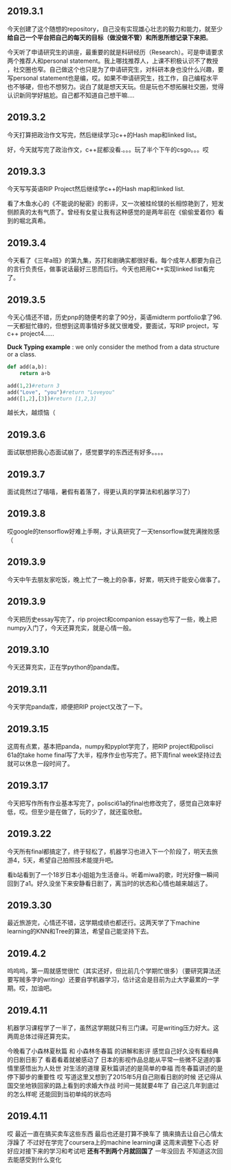 2019.3.1
-------------

今天创建了这个随想的repository，自己没有实现雄心壮志的毅力和能力，就至少**给自己一个平台把自己的每天的目标（做没做不管）和所思所想记录下来把**。

今天听了申请研究生的讲座，最重要的就是科研经历（Research）。可是申请要求两个推荐人和personal statement。我上哪找推荐人，上课不积极认识不了教授
，社交圈也窄。自己做这个也只是为了申请研究生，对科研本身也没什么兴趣，要写personal statement也是编，哎。如果不申请研究生，找工作，自己编程水平
也不够硬，但也不想努力。说白了就是想天天玩。但是玩也不想拓展社交圈，觉得认识新同学好尴尬。自己都不知道自己想干嘛....



2019.3.2
------------

今天打算把政治作文写完，然后继续学习c++的Hash map和linked list。

好，今天就写完了政治作文，c++屁都没看.。。。玩了半个下午的csgo。。。哎



2019.3.3
-------------

今天写写英语RIP Project然后继续学c++的Hash map和linked list.

看了木鱼水心的《不能说的秘密》的影评，又一次被桂纶镁的长相惊艳到了，短发侧颜真的太有气质了。曾经有女星让我有这种感觉的是两年前在《偷偷爱着你》看到的堀北真希。



2019.3.4
---------

今天看了《三年a班》的第九集，苏打和剧确实都很好看。每个成年人都要为自己的言行负责任，做事说话最好三思而后行。今天也把用C++实现linked list看完了。



2019.3.5
---------

今天心情还不错，历史pnp的随便考的拿了90分，英语midterm portfolio拿了96. 一天都挺忙碌的，但想到这周事情好多就又很难受，要面试，写RIP project，写c++ project4......

**Duck Typing example** : we only consider the method from a data structure or a class.

```python
def add(a,b):
	return a+b

add(1,2)#return 3
add("Love", "you")#return "Loveyou"
add([1,2],[3])#return [1,2,3]
```



越长大，越烦恼（



2019.3.6
--------
面试联想把我心态面试崩了，感觉要学的东西还有好多。。。。

2019.3.7
-------
面试竟然过了嘻嘻，暑假有着落了，得更认真的学算法和机器学习了）

2019.3.8
------
哎google的tensorflow好难上手啊，才认真研究了一天tensorflow就充满挫败感（

2019.3.9
-------
今天中午去朋友家吃饭，晚上忙了一晚上的杂事，好累，明天终于能安心做事了。

2019.3.9
--------
今天把历史essay写完了，rip project和companion essay也写了一些，晚上把numpy入门了，今天还算充实，就是心情一般。

2019.3.10
-----
今天还算充实，正在学python的panda库。

2019.3.11
------
今天学完panda库，顺便把RIP project又改了一下。

2019.3.15
-----
这周有点累，基本把panda，numpy和pyplot学完了，把RIP project和polisci 61a的take home final写了大半，程序作业也写完了。把下周final week坚持过去就可以休息一段时间了。

2019.3.17
-----
今天把写作所有作业基本写完了，polisci61a的final也修改完了，感觉自己效率好低，哎。但至少是在做了，玩的少了，就还蛮欣慰。



2019.3.22
------
今天所有final都搞定了，终于轻松了，机器学习也进入下一个阶段了，明天去旅游4，5天，希望自己拍照技术能提升吧。

看b站看到了一个18岁日本小姐姐为生活奋斗。听着miwa的歌，时光好像一瞬间回到了a1。好久没坐下来安静看日剧了，离当时的状态和心情也越来越远了。

2019.3.30
-------
最近旅游完，心情还不错，这学期成绩也都还行。这两天学了下machine learning的KNN和Tree的算法，希望自己能坚持下去。


2019.4.2
------
呜呜呜，第一周就感觉很忙（其实还好，但比前几个学期忙很多）（要研究算法还要写贼多字的writing）还要自学机器学习，估计这会是目前为止大学最累的一学期。哎，加油吧。


2019.4.11
------
机器学习课程学了一半了，虽然这学期就只有三门课。可是writing压力好大。这两周总体过得还算充实。

今晚看了小森林夏秋篇 和 小森林冬春篇 的讲解和影评 感觉自己好久没有看经典的日剧日影了 看着看着就被感动了 日本的影视作品总能从平常一些微不足道的事情里感悟出为人处世 对生活的道理 夏秋篇讲述的是简单的幸福 而冬春篇讲述的是停下脚步的重要性 哎 写道这里又想到了2015年5月自己刚看日剧的时候 还记得从国交坐地铁回家的路上看到的求婚大作战 时间一晃就要4年了 自己这几年到底过的怎么样呢 还能回到当初单纯的状态吗



2019.4.11
----------
哎 最近一直在搞买卖车这些东西 最后也还是打算不换车了 搞来搞去让自己心情太浮躁了 不过好在学完了coursera上的machine learning课 这周末调整下心态 好好应对接下来的学习和考试吧
**还有不到两个月就回国了** 一年没回去 不知道这次回去能感受到什么变化

